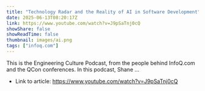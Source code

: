 ```yaml
---
title: "Technology Radar and the Reality of AI in Software Development"
date: 2025-06-13T08:20:17Z
link: https://www.youtube.com/watch?v=J9pSaTnj0cQ
showShare: false
showReadTime: false
thumbnail: images/ai.png
tags: ["infoq.com"]
---
```

This is the Engineering Culture Podcast, from the people behind InfoQ.com and the QCon conferences. In this podcast, Shane ...

- Link to article: https://www.youtube.com/watch?v=J9pSaTnj0cQ